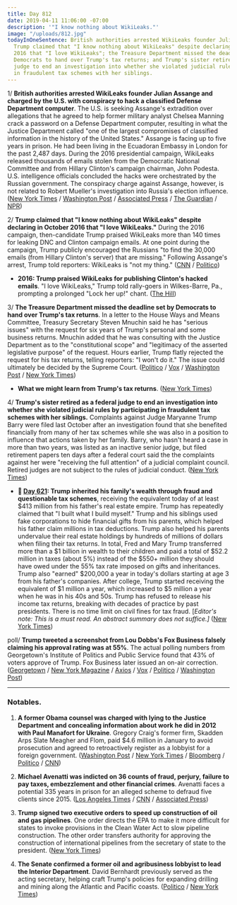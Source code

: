 ```yaml
---
title: Day 812
date: 2019-04-11 11:06:00 -07:00
description: '"I know nothing about WikiLeaks."'
image: "/uploads/812.jpg"
todayInOneSentence: British authorities arrested WikiLeaks founder Julian Assange;
  Trump claimed that "I know nothing about WikiLeaks" despite declaring in October
  2016 that "I love WikiLeaks"; the Treasure Department missed the deadline set by
  Democrats to hand over Trump's tax returns; and Trump's sister retired as a federal
  judge to end an investigation into whether she violated judicial rules by participating
  in fraudulent tax schemes with her siblings.
---
```


1/ **British authorities arrested WikiLeaks founder Julian Assange and charged by the U.S. with conspiracy to hack a classified Defense Department computer**. The U.S. is seeking Assange's extradition over allegations that he agreed to help former military analyst Chelsea Manning crack a password on a Defense Department computer, resulting in what the Justice Department called "one of the largest compromises of classified information in the history of the United States." Assange is facing up to five years in prison. He had been living in the Ecuadoran Embassy in London for the past 2,487 days. During the 2016 presidential campaign, WikiLeaks released thousands of emails stolen from the Democratic National Committee and from Hillary Clinton's campaign chairman, John Podesta. U.S. intelligence officials concluded the hacks were orchestrated by the Russian government. The conspiracy charge against Assange, however, is not related to Robert Mueller's investigation into Russia's election influence. ([New York Times](https://www.nytimes.com/2019/04/11/world/europe/julian-assange-wikileaks-ecuador-embassy.html) / [Washington Post](https://www.washingtonpost.com/world/europe/wikileakss-julian-assange-evicted-from-ecuador-embassy-in-london/2019/04/11/1bd87b58-8f5f-11e8-ae59-01880eac5f1d_story.html) / [Associated Press](https://apnews.com/f9878e358d1a4cde9685815b0512909d) / [The Guardian](https://www.theguardian.com/uk-news/2019/apr/11/julian-assange-arrested-at-ecuadorian-embassy-wikileaks) / [NPR](https://www.npr.org/2019/04/11/712128612/julian-assange-arrested-in-london))

2/ **Trump claimed that "I know nothing about WikiLeaks" despite declaring in October 2016 that "I love WikiLeaks."** During the 2016 campaign, then-candidate Trump praised WikiLeaks more than 140 times for leaking DNC and Clinton campaign emails. At one point during the campaign, Trump publicly encouraged the Russians "to find the 30,000 emails (from Hillary Clinton's server) that are missing." Following Assange's arrest, Trump told reporters: WikiLeaks is "not my thing." ([CNN](https://www.cnn.com/2019/04/11/politics/wikileaks-donald-trump-julian-assange-campaign/index.html) / [Politico](https://www.politico.com/story/2019/04/11/trump-julian-assange-wikileaks-1269954))

* **2016: Trump praised WikiLeaks for publishing Clinton's hacked emails**. "I love WikiLeaks," Trump told rally-goers in Wilkes-Barre, Pa., prompting a prolonged "Lock her up!" chant. ([The Hill](https://thehill.com/blogs/ballot-box/presidential-races/300327-trump-i-love-wikileaks))

3/ **The Treasure Department missed the deadline set by Democrats to hand over Trump's tax returns**. In a letter to the House Ways and Means Committee, Treasury Secretary Steven Mnuchin said he has "serious issues" with the request for six years of Trump's personal and some business returns. Mnuchin added that he was consulting with the Justice Department as to the "constitutional scope" and "legitimacy of the asserted legislative purpose" of the request. Hours earlier, Trump flatly rejected the request for his tax returns, telling reporters: "I won't do it." The issue could ultimately be decided by the Supreme Court. ([Politico](https://www.politico.com/story/2019/04/10/trump-tax-returns-congress-1342027) / [Vox](https://www.vox.com/2019/4/11/18305974/steven-mnuchin-richard-neal-trump-taxes) / [Washington Post](https://www.washingtonpost.com/business/economy/treasury-says-it-will-miss-democrats-deadline-for-turning-over-trump-tax-returns/2019/04/10/14319f9c-5bce-11e9-842d-7d3ed7eb3957_story.html) / [New York Times](https://www.nytimes.com/2019/04/10/us/politics/trump-tax-returns-treasury.html))

* **What we might learn from Trump's tax returns**. ([New York Times](https://www.nytimes.com/2019/04/10/business/trump-tax-returns.html))

4/ **Trump's sister retired as a federal judge to end an investigation into whether she violated judicial rules by participating in fraudulent tax schemes with her siblings.** Complaints against Judge Maryanne Trump Barry were filed last October after an investigation found that she benefited financially from many of her tax schemes while she was also in a position to influence that actions taken by her family. Barry, who hasn't heard a case in more than two years, was listed as an inactive senior judge, but filed retirement papers ten days after a federal court said the the complaints against her were "receiving the full attention" of a judicial complaint council. Retired judges are not subject to the rules of judicial conduct. ([New York Times](https://www.nytimes.com/2019/04/10/us/maryanne-trump-barry-misconduct-inquiry.html))

* **📌 [Day 621](https://whatthefuckjusthappenedtoday.com/2018/10/02/day-621/#1-trump-inherited-his-familys-wealth): Trump inherited his family's wealth through fraud and questionable tax schemes**, receiving the equivalent today of at least $413 million from his father's real estate empire. Trump has repeatedly claimed that "I built what I build myself." Trump and his siblings used fake corporations to hide financial gifts from his parents, which helped his father claim millions in tax deductions. Trump also helped his parents undervalue their real estate holdings by hundreds of millions of dollars when filing their tax returns. In total, Fred and Mary Trump transferred more than a $1 billion in wealth to their children and paid a total of $52.2 million in taxes (about 5%) instead of the $550\+ million they should have owed under the 55% tax rate imposed on gifts and inheritances. Trump also "earned" $200,000 a year in today's dollars starting at age 3 from his father's companies. After college, Trump started receiving the equivalent of $1 million a year, which increased to $5 million a year when he was in his 40s and 50s. Trump has refused to release his income tax returns, breaking with decades of practice by past presidents. There is no time limit on civil fines for tax fraud. \[*Editor's note: This is a must read. An abstract summary does not suffice.\]* ([New York Times](https://www.nytimes.com/interactive/2018/10/02/us/politics/donald-trump-tax-schemes-fred-trump.html))

poll/ **Trump tweeted a screenshot from Lou Dobbs's Fox Business falsely claiming his approval rating was at 55%**. The actual polling numbers from Georgetown's Institute of Politics and Public Service found that 43% of voters approve of Trump. Fox Business later issued an on-air correction. ([Georgetown](http://politics.georgetown.edu/wp-content/uploads/2019/04/BG-64-questionnaire.pdf) / [New York Magazine](https://nymag.com/intelligencer/2019/04/trump-touts-55-approval-from-poll-that-found-43-approval.html) / [Axios](https://www.axios.com/trump-tweets-incorrect-approval-rating-fox-news-151e9384-b155-44a6-a029-78ae057cf4a2.html) / [Vox](https://www.vox.com/2019/4/11/18305967/trump-lou-dobbs-approval-rating-bad-tweet) / [Politico](https://www.politico.com/story/2019/04/11/fox-business-incorrect-trump-poll-1270245) / [Washington Post](https://www.washingtonpost.com/politics/trump-shares-an-inaccurate-graphic-on-twitter-that-overstates-his-job-approval-by-12-points/2019/04/11/167d9ad6-5c4a-11e9-9625-01d48d50ef75_story.html))

---

### Notables.

1. **A former Obama counsel was charged with lying to the Justice Department and concealing information about work he did in 2012 with Paul Manafort for Ukraine**. Gregory Craig's former firm, Skadden Arps Slate Meagher and Flom, paid $4.6 million in January to avoid prosecution and agreed to retroactively register as a lobbyist for a foreign government. ([Washington Post](https://www.washingtonpost.com/politics/gregory-craig-former-obama-white-house-counsel-indicted-for-offering-false-statements-related-to-ukraine-work-in-latest-mueller-fallout/2019/04/11/f9aa260e-5c53-11e9-a00e-050dc7b82693_story.html) / [New York Times](https://www.nytimes.com/2019/04/11/us/politics/gregory-craig-indictment.html) / [Bloomberg](https://www.bloomberg.com/news/articles/2019-04-11/ex-skadden-lawyer-greg-craig-is-charged-over-work-with-manafort) / [Politico](https://www.politico.com/story/2019/04/11/grand-jury-indicts-former-obama-white-house-counsel-greg-craig-1271149) / [CNN](https://www.cnn.com/2019/04/11/politics/greg-craig-indicted-mueller-related/index.html))

2. **Michael Avenatti was indicted on 36 counts of fraud, perjury, failure to pay taxes, embezzlement and other financial crimes**. Avenatti faces a potential 335 years in prison for an alleged scheme to defraud five clients since 2015. ([Los Angeles Times](https://www.latimes.com/politics/la-na-pol-avenatti-indicted-fraud-theft-charges-20190411-story.html) / [CNN](https://www.cnn.com/2019/04/11/politics/michael-avenatti-indicted-los-angeles/index.html) / [Associated Press](https://apnews.com/13dfe6409e7249ae9c56a97ba2c690ed))

3. **Trump signed two executive orders to speed up construction of oil and gas pipelines**. One order directs the EPA to make it more difficult for states to invoke provisions in the Clean Water Act to slow pipeline construction. The other order transfers authority for approving the construction of international pipelines from the secretary of state to the president. ([New York Times](https://www.nytimes.com/2019/04/10/business/energy-environment/trump-oil-gas-pipelines.html))

4. **The Senate confirmed a former oil and agribusiness lobbyist to lead the Interior Department**. David Bernhardt previously served as the acting secretary, helping craft Trump's policies for expanding drilling and mining along the Atlantic and Pacific coasts. ([Politico](https://www.politico.com/story/2019/04/11/david-bernhardt-secretary-interior-department-1345662) / [New York Times](https://www.nytimes.com/2019/04/11/climate/bernhardt-interior-senate-confirmation.html))
